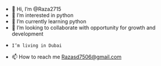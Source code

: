 - 👋 Hi, I’m @Raza2715
- 👀 I’m interested in python 
- 🌱 I’m currently learning python 
- 💞️ I’m looking to collaborate with opportunity for growth and development 
-     I’m living in Dubai
- 📫 How to reach me Razasd7506@gmail.com

<!---
Raza2715/Raza2715 is a ✨ special ✨ repository because its `README.md` (this file) appears on your GitHub profile.
You can click the Preview link to take a look at your changes.
--->
